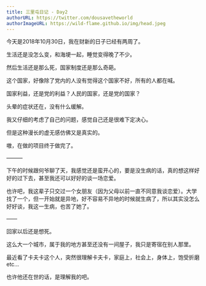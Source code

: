 ```yaml
---
title: 三里屯日记 - Day2
authorURL: https://twitter.com/dousavetheworld
authorImageURL: https://wild-flame.github.io/img/head.jpeg
---
```


今天是2018年10月30日，我在财新的日子已经有两周了。

生活还是没怎么变，和海埂一起，睡觉变得晚了不少。

然后生活还是那么死，国家制度还是那么奇葩。

这个国家，好像除了党内的人没有觉得这个国家不好，所有的人都在喊。

国家利益，还是党的利益？人民的国家，还是党的国家？

头晕的症状还在，没有什么缓解。

我又仔细的考虑了自己的问题，感觉自己还是很难下定决心。

但是这种漫长的虚无感仿佛又是真实的。

嗷，在做的项目终于做完了。

— — —

下午的时候跟何爷聊了天，我感觉还是蛮开心的，要是没生病的话，真的想这样好好的过下去，甚至我还可以好好的谈一场恋爱。

也许吧，我这辈子只交过一个女朋友（因为父母以前一直不同意我谈恋爱）。大学找了一个，但一开始就是异地，好不容易不异地的时候就生病了，所以其实没怎么好好谈，我这一生病，也苦了她了。

— —

回家以后还是想死。

这么大一个城市，属于我的地方甚至还没有一间屋子，我只是寄宿在别人那里。

最近看了卡夫卡这个人，突然很理解卡夫卡，家庭上，社会上，身体上，饱受折磨etc...

也许他还在世的话，是理解我的吧。